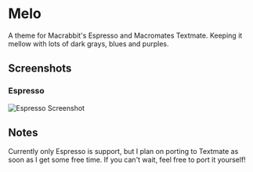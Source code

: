 # Melo

A theme for Macrabbit's Espresso and Macromates Textmate. Keeping it mellow with lots of dark grays, blues and purples.

## Screenshots

### Espresso

![Espresso Screenshot](http://s3.amazonaws.com/ember/tIUydV7WqOmvh9kADAb3ZR0UL3CHipN9_o.png)

## Notes

Currently only Espresso is support, but I plan on porting to Textmate as soon as I get some free time. If you can't wait, feel free to port it yourself!